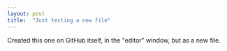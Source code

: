 ```yaml
---
layout: post
title:  "Just testing a new file"
---
```


Created this one on GitHub itself, in the "editor" window, but as a new file.

